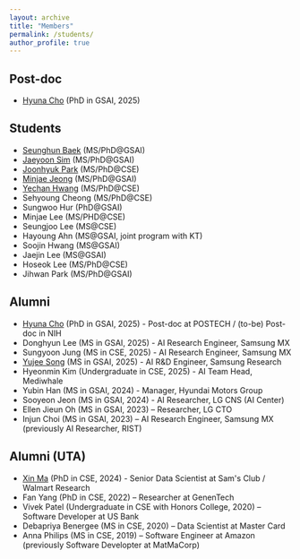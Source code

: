 ```yaml
---
layout: archive
title: "Members"
permalink: /students/
author_profile: true
---
```


Post-doc
----
* [Hyuna Cho](http://sites.google.com/view/hyunacho "Hyuna Cho") (PhD in GSAI, 2025) 
  
Students
----
* [Seunghun Baek](https://habaek4.github.io/ "Seunghun Baek") (MS/PhD@GSAI)
* [Jaeyoon Sim](https://jaeyoonssim.github.io "Jaeyoon Sim") (MS/PhD@GSAI)
* [Joonhyuk Park](https://pjh1023.github.io/ "Joonhyuk Park") (MS/PhD@CSE)
* [Minjae Jeong](https://minjaetidtid.github.io/ "Tidtid") (MS/PhD@GSAI)
* [Yechan Hwang](https://yechan99.github.io "Yechan Hwang")  (MS/PhD@CSE)
* Sehyoung Cheong (MS/PhD@CSE)
* Sungwoo Hur (PhD@GSAI)
* Minjae Lee (MS/PHD@CSE)
* Seungjoo Lee (MS@CSE)
* Hayoung Ahn (MS@GSAI, joint program with KT)
* Soojin Hwang (MS@GSAI)
* Jaejin Lee (MS@GSAI)
* Hoseok Lee (MS/PhD@CSE) 
* Jihwan Park (MS/PhD@GSAI)

Alumni
----
* [Hyuna Cho](http://sites.google.com/view/hyunacho "Hyuna Cho") (PhD in GSAI, 2025) - Post-doc at POSTECH / (to-be) Post-doc in NIH
* Donghyun Lee (MS in GSAI, 2025) - AI Research Engineer, Samsung MX
* Sungyoon Jung (MS in CSE, 2025) - AI Research Engineer, Samsung MX
* [Yujee Song](https://jardindelsol.github.io "Yujee Song") (MS in GSAI, 2025) - AI R&D Engineer, Samsung Research
* Hyeonmin Kim (Undergraduate in CSE, 2025) - AI Team Head, Mediwhale
* Yubin Han (MS in GSAI, 2024) - Manager, Hyundai Motors Group
* Sooyeon Jeon (MS in GSAI, 2024) - AI Researcher, LG CNS (AI Center)
* Ellen Jieun Oh (MS in GSAI, 2023) – Researcher, LG CTO
* Injun Choi (MS in GSAI, 2023) – AI Research Engineer, Samsung MX (previously AI Researcher, RIST)
  <!--AI Researcher, POSCO Research Institute of Industrial Science & Technology (RIST)-->

Alumni (UTA)
----
* [Xin Ma](https://xma24.github.io/xma/ "Xin Ma") (PhD in CSE, 2024) - Senior Data Scientist at Sam's Club / Walmart Research
* Fan Yang (PhD in CSE, 2022) – Researcher at GenenTech
* Vivek Patel (Undergraduate in CSE with Honors College, 2020) – Software Developer at US Bank
* Debapriya Benergee (MS in CSE, 2020) – Data Scientist at Master Card
* Anna Philips (MS in CSE, 2019) – Software Engineer at Amazon (previously Software Developter at MatMaCorp)
